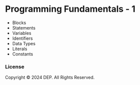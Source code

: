 # Programming Fundamentals - 1

- Blocks
- Statements
- Variables
- Identifiers
- Data Types
- Literals
- Constants

### License
Copyright &copy; 2024 DEP. All Rights Reserved.